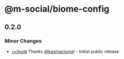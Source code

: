 # @m-social/biome-config

## 0.2.0

### Minor Changes

- [`ce3bed0`](https://github.com/m-social/frontend-configs/commit/ce3bed072124c1bf7e351c987338fa7a611689a4) Thanks [@kasmacioma](https://github.com/kasmacioma)! - Initial public release

